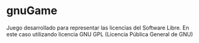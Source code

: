 # gnuGame
Juego desarrollado para representar las licencias del Software Libre. En este caso utilizando licencia GNU GPL (Licencia Pública General de GNU)
